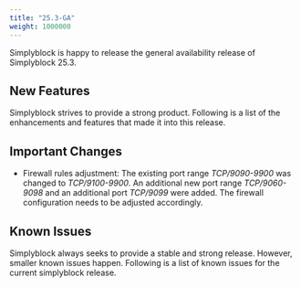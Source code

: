 ```yaml
---
title: "25.3-GA"
weight: 1000000
---
```


Simplyblock is happy to release the general availability release of Simplyblock 25.3.

## New Features

Simplyblock strives to provide a strong product. Following is a list of the enhancements and features that made it into
this release.

## Important Changes

- Firewall rules adjustment: The existing port range _TCP/9090-9900_ was changed to _TCP/9100-9900_. An additional new port range _TCP/9060-9098_ and an additional port _TCP/9099_ were added. The firewall configuration needs to be adjusted accordingly. 

## Known Issues

Simplyblock always seeks to provide a stable and strong release. However, smaller known issues happen. Following is
a list of known issues for the current simplyblock release.
